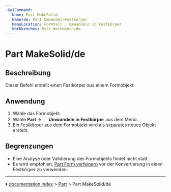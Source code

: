```yaml
---
 GuiCommand:
   Name: Part MakeSolid
   Name/de: Part UmwandelnFestkörper
   MenuLocation: Formteil , Umwandeln in Festkörper
   Workbenches: Part_Workbench/de
---
```


# Part MakeSolid/de



## Beschreibung

Dieser Befehl erstellt einen Festkörper aus einem Formobjekt.



## Anwendung

1.  Wähle das Formobjekt.
2.  Wähle **Part → <img src="images/Part_MakeSolid.svg" width=16px> Umwandeln in Festkörper** aus dem Menü.
3.  Ein Festkörper aus dem Formobjekt wird als separates neues Objekt erstellt.



## Begrenzungen

-   Eine Analyse oder Validierung des Formobjekts findet nicht statt.
-   Es wird empfohlen, [Part Form verfeinern](Part_RefineShape/de.md) vor der Konvertierung in einen Festkörper zu verwenden.



---
⏵ [documentation index](../README.md) > [Part](Part_Workbench.md) > Part MakeSolid/de
